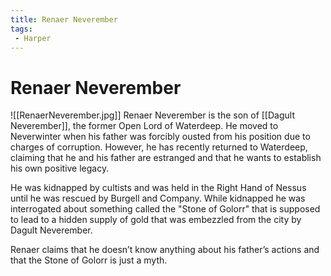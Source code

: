 ```yaml
---
title: Renaer Neverember
tags:
 - Harper
---
```

# Renaer Neverember
![[RenaerNeverember.jpg]]
Renaer Neverember is the son of [[Dagult Neverember]], the former Open Lord of Waterdeep. He moved to Neverwinter when his father was forcibly ousted from his position due to charges of corruption. However, he has recently returned to Waterdeep, claiming that he and his father are estranged and that he wants to establish his own positive legacy.

He was kidnapped by cultists and was held in the Right Hand of Nessus until he was rescued by Burgell and Company. While kidnapped he was interrogated about something called the "Stone of Golorr" that is supposed to lead to a hidden supply of gold that was embezzled from the city by Dagult Neverember.

Renaer claims that he doesn’t know anything about his father’s actions and that the Stone of Golorr is just a myth.